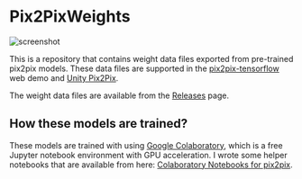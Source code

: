 # Pix2PixWeights

![screenshot](https://i.imgur.com/4kfGJWC.png)

This is a repository that contains weight data files exported from pre-trained
pix2pix models. These data files are supported in the [pix2pix-tensorflow] web
demo and [Unity Pix2Pix].

The weight data files are available from the [Releases] page.

[pix2pix-tensorflow]: https://github.com/affinelayer/pix2pix-tensorflow
[Unity Pix2Pix]: https://github.com/keijiro/Pix2Pix
[Releases]: https://github.com/keijiro/Pix2PixWeights/releases

## How these models are trained?

These models are trained with using [Google Colaboratory], which is a free
Jupyter notebook environment with GPU acceleration. I wrote some helper
notebooks that are available from here: [Colaboratory Notebooks for pix2pix].

[Google Colaboratory]: https://colab.research.google.com
[Colaboratory Notebooks for pix2pix]: https://colab.research.google.com/drive/1qV5AgD0rKb_t6VUYiPPQ1z26ZZFsWqtt
